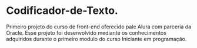 # Codificador-de-Texto.
Primeiro projeto do curso de front-end oferecido pale Alura com parceria da Oracle.
Esse projeto foi desenvolvido mediante os conhecimentos adquiridos durante o primeiro modulo do curso Iniciante em programação.

